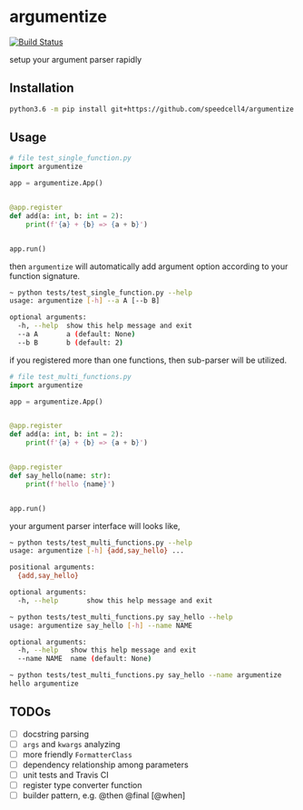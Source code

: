 # argumentize

[![Build Status](https://travis-ci.org/speedcell4/argumentize.svg?branch=master)](https://travis-ci.org/speedcell4/argumentize)

setup your argument parser rapidly

## Installation

```bash
python3.6 -m pip install git+https://github.com/speedcell4/argumentize.git --upgrade
```

## Usage

```python
# file test_single_function.py
import argumentize

app = argumentize.App()


@app.register
def add(a: int, b: int = 2):
    print(f'{a} + {b} => {a + b}')


app.run()
```

then `argumentize` will automatically add argument option according to your function signature.

```bash
~ python tests/test_single_function.py --help    
usage: argumentize [-h] --a A [--b B]

optional arguments:
  -h, --help  show this help message and exit
  --a A       a (default: None)
  --b B       b (default: 2)

```

if you registered more than one functions, then sub-parser will be utilized.

```python
# file test_multi_functions.py
import argumentize

app = argumentize.App()


@app.register
def add(a: int, b: int = 2):
    print(f'{a} + {b} => {a + b}')


@app.register
def say_hello(name: str):
    print(f'hello {name}')


app.run()
```

your argument parser interface will looks like,

```bash
~ python tests/test_multi_functions.py --help    
usage: argumentize [-h] {add,say_hello} ...

positional arguments:
  {add,say_hello}

optional arguments:
  -h, --help       show this help message and exit

~ python tests/test_multi_functions.py say_hello --help
usage: argumentize say_hello [-h] --name NAME

optional arguments:
  -h, --help   show this help message and exit
  --name NAME  name (default: None)

~ python tests/test_multi_functions.py say_hello --name argumentize
hello argumentize
```

## TODOs

- [ ] docstring parsing
- [ ] `args` and `kwargs` analyzing
- [ ] more friendly `FormatterClass`
- [ ] dependency relationship among parameters
- [ ] unit tests and Travis CI
- [ ] register type converter function
- [ ] builder pattern, e.g. @then @final \[@when]
